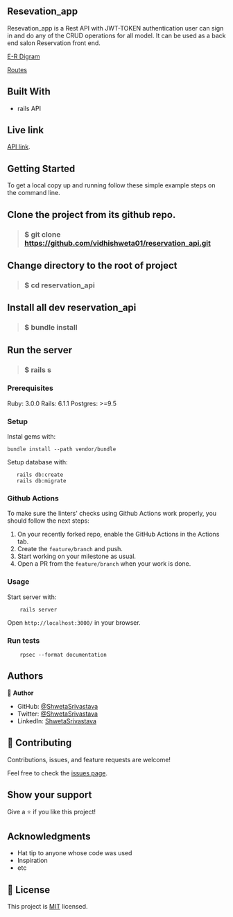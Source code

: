 ## Resevation_app
Resevation_app is a Rest API with JWT-TOKEN authentication user can sign in and do any of the CRUD operations for all model.
It can be used as a back end salon Reservation front end.

[E-R Digram](./doc/er-digram.png)

[Routes](./routes/routes.pdf)

## Built With
- rails API

## Live link
 [API link](https://registeration-app.herokuapp.com/).

## Getting Started
To get a local copy up and running follow these simple example steps on the command line.

## Clone the project from its github repo.

> ### $ git clone https://github.com/vidhishweta01/reservation_api.git
  
## Change directory to the root of project

> ### $ cd reservation_api
  
## Install all dev reservation_api

> ###  $ bundle install


## Run the server

> ### $ rails s

### Prerequisites

Ruby: 3.0.0
Rails: 6.1.1
Postgres: >=9.5

### Setup

Instal gems with:

```
bundle install --path vendor/bundle
```

Setup database with:

```
   rails db:create
   rails db:migrate
```

### Github Actions

To make sure the linters' checks using Github Actions work properly, you should follow the next steps:

1. On your recently forked repo, enable the GitHub Actions in the Actions tab.
2. Create the `feature/branch` and push.
3. Start working on your milestone as usual.
4. Open a PR from the `feature/branch` when your work is done.


### Usage

Start server with:

```
    rails server
```

Open `http://localhost:3000/` in your browser.

### Run tests

```
    rpsec --format documentation
```

## Authors

👤 **Author**

- GitHub: [@ShwetaSrivastava](https://github.com/vidhishweta01)
- Twitter: [@ShwetaSrivastava](https://twitter.com/vidhishweta01)
- LinkedIn: [ShwetaSrivastava](https://www.linkedin.com/in/vidhishweta01/)

## 🤝 Contributing

Contributions, issues, and feature requests are welcome!

Feel free to check the [issues page](issues/).

## Show your support

Give a ⭐️ if you like this project!

## Acknowledgments

- Hat tip to anyone whose code was used
- Inspiration
- etc

## 📝 License

This project is [MIT](LICENSE) licensed.


